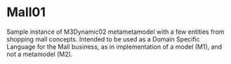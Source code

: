# Mall01
Sample instance of M3Dynamic02 metametamodel with a few entities from shopping mall concepts. Intended to be used as a Domain Specific Language for the Mall business, as in implementation of a model (M1), and not a metamodel (M2).
